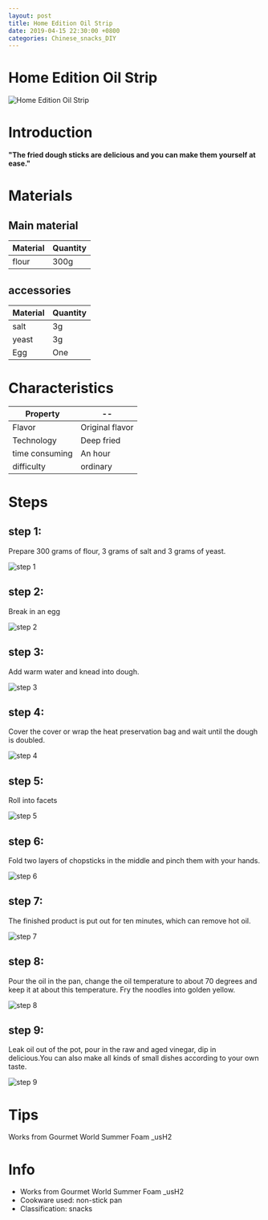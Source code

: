 ```yaml
---
layout: post
title: Home Edition Oil Strip
date: 2019-04-15 22:30:00 +0800
categories: Chinese_snacks_DIY
---
```


# Home Edition Oil Strip

![Home Edition Oil Strip]({{site.baseurl}}/img/446331/446331.jpg)

# Introduction

**"The fried dough sticks are delicious and you can make them yourself at ease."**

# Materials


## Main material

Material|Quantity
--|--
flour|300g

## accessories

Material|Quantity
--|--
salt|3g
yeast|3g
Egg|One

# Characteristics

Property|--
--|--
Flavor|Original flavor
Technology|Deep fried
time consuming|An hour
difficulty|ordinary

# Steps

## step 1:

Prepare 300 grams of flour, 3 grams of salt and 3 grams of yeast.

![step 1]({{site.baseurl}}/img/446331/1.jpg)

## step 2:

Break in an egg

![step 2]({{site.baseurl}}/img/446331/2.jpg)

## step 3:

Add warm water and knead into dough.

![step 3]({{site.baseurl}}/img/446331/3.jpg)

## step 4:

Cover the cover or wrap the heat preservation bag and wait until the dough is doubled.

![step 4]({{site.baseurl}}/img/446331/4.jpg)

## step 5:

Roll into facets

![step 5]({{site.baseurl}}/img/446331/5.jpg)

## step 6:

Fold two layers of chopsticks in the middle and pinch them with your hands.

![step 6]({{site.baseurl}}/img/446331/6.jpg)

## step 7:

The finished product is put out for ten minutes, which can remove hot oil.

![step 7]({{site.baseurl}}/img/446331/7.jpg)

## step 8:

Pour the oil in the pan, change the oil temperature to about 70 degrees and keep it at about this temperature. Fry the noodles into golden yellow.

![step 8]({{site.baseurl}}/img/446331/8.jpg)

## step 9:

Leak oil out of the pot, pour in the raw and aged vinegar, dip in delicious.You can also make all kinds of small dishes according to your own taste.

![step 9]({{site.baseurl}}/img/446331/9.jpg)

# Tips

Works from Gourmet World Summer Foam _usH2

# Info

- Works from Gourmet World Summer Foam _usH2
- Cookware used: non-stick pan
- Classification: snacks